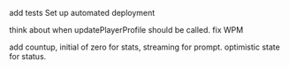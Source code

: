 add tests
Set up automated deployment

think about when updatePlayerProfile should be called.
fix WPM

add countup, initial of zero for stats, streaming for prompt. optimistic state for status.